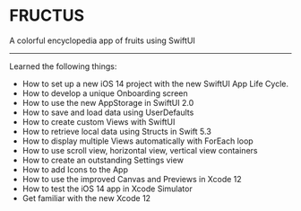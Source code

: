 # FRUCTUS
A colorful encyclopedia app of fruits using SwiftUI
___
Learned the following things:
* How to set up a new iOS 14 project with the new SwiftUI App Life Cycle.
* How to develop a unique Onboarding screen
* How to use the new AppStorage in SwiftUI 2.0
* How to save and load data using UserDefaults
* How to create custom Views with SwiftUI
* How to retrieve local data using Structs in Swift 5.3
* How to display multiple Views automatically with ForEach loop
* How to use scroll view, horizontal view, vertical view containers
* How to create an outstanding Settings view
* How to add Icons to the App
* How to use the improved Canvas and Previews in Xcode 12
* How to test the iOS 14 app in Xcode Simulator
* Get familiar with the new Xcode 12
